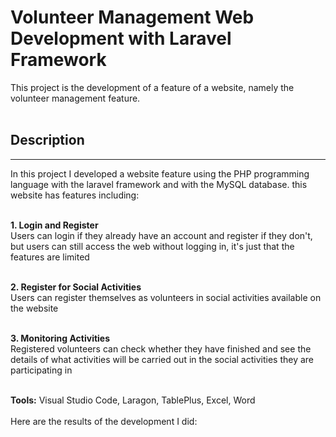
# Volunteer Management Web Development with Laravel Framework

This project is the development of a feature of a website, namely the volunteer management feature.
<br>
<br>

## Description
---
In this project I developed a website feature using the PHP programming language with the laravel framework and with the MySQL database. this website has features including: 
<br>
<br>

**1. Login and Register** 
<br>
Users can login if they already have an account and register if they don't, but users can still access the web without logging in, it's just that the features are limited 
<br>
<br>

**2. Register for Social Activities** 
<br>
Users can register themselves as volunteers in social activities available on the website 
<br>
<br>

**3. Monitoring Activities** 
<br>
Registered volunteers can check whether they have finished and see the details of what activities will be carried out in the social activities they are participating in 
<br>
<br>

**Tools:** Visual Studio Code, Laragon, TablePlus, Excel, Word
<br>
<br>
Here are the results of the development I did:

